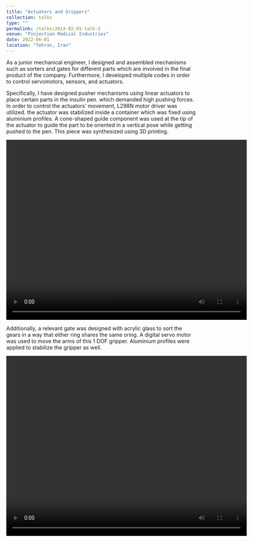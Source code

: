```yaml
---
title: "Actuators and Grippers"
collection: talks
type: ""
permalink: /talks/2014-02-01-talk-2
venue: "Pinjection Medical Industries"
date: 2022-06-01
location: "Tehran, Iran"
---
```


As a junior mechanical engineer, I designed and assembled mechanisms such as sorters and gates for different parts which are involved in the final product of the company. Furthermore, I developed multiple codes in order to control servomotors, sensors, and actuators.

Specifically, I have designed pusher mechanisms using linear actuators to place certain parts in the insulin pen. which demanded high pushing forces. In order to control the actuators' movement, L298N motor driver was utilized. the actuator was stabilized inside a container which was fixed using aluminium profiles. A cone-shaped guide component was used at the tip of the actuator to guide the part to be oriented in a vertical pose while getting pushed to the pen. This piece was synthesized using 3D printing.

<div align="center">
<video src="../images/CC_Pusher.mp4" alt="simulation" width="640" height="480" controls></video>
</div>

Additionally, a relevant gate was designed with acrylic glass to sort the gears in a way that either ring shares the same oring. A digital servo motor was used to move the arms of this 1 DOF gripper. Aluminium profiles were applied to stabilize the gripper as well. 

<!-- <video src="../images/grip.mp4" alt="simulation" width="640" height="480" align="right" controls></video> -->

<div align="center">
<video src="../images/grip.mp4" alt="simulation" width="640" height="480" controls></video>
</div>